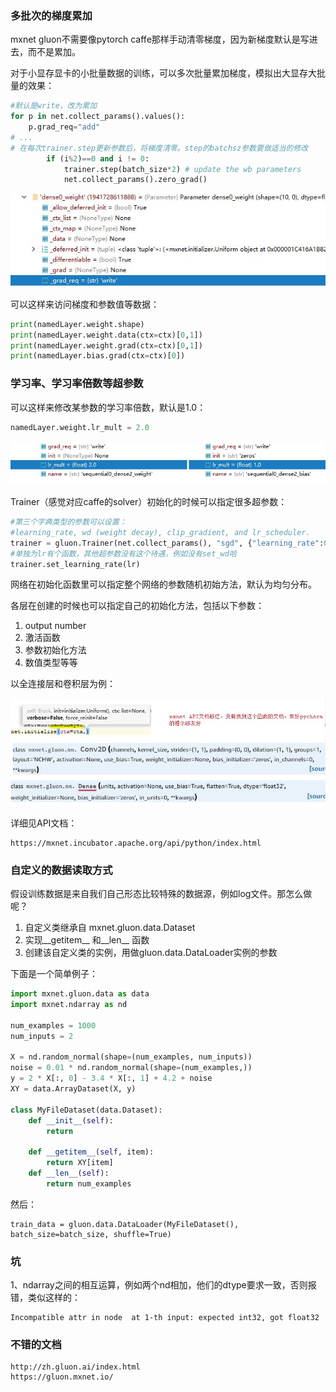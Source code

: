 ### 多批次的梯度累加

mxnet gluon不需要像pytorch caffe那样手动清零梯度，因为新梯度默认是写进去，而不是累加。

对于小显存显卡的小批量数据的训练，可以多次批量累加梯度，模拟出大显存大批量的效果：

```python
#默认是write，改为累加
for p in net.collect_params().values():
    p.grad_req="add"
# ... 
# 在每次trainer.step更新参数后，将梯度清零。step的batchsz参数要做适当的修改
        if (i%2)==0 and i != 0:
            trainer.step(batch_size*2) # update the wb parameters
            net.collect_params().zero_grad()
```

![](img/grad_req.jpg)

可以这样来访问梯度和参数值等数据：

```python
print(namedLayer.weight.shape)
print(namedLayer.weight.data(ctx=ctx)[0,1])
print(namedLayer.weight.grad(ctx=ctx)[0,1])
print(namedLayer.bias.grad(ctx=ctx)[0])
```

### 学习率、学习率倍数等超参数

可以这样来修改某参数的学习率倍数，默认是1.0：

```python
namedLayer.weight.lr_mult = 2.0
```

![](img/lr_mult.jpg)

Trainer（感觉对应caffe的solver）初始化的时候可以指定很多超参数：

```python
#第三个字典类型的参数可以设置：
#learning_rate, wd (weight decay), clip_gradient, and lr_scheduler.
trainer = gluon.Trainer(net.collect_params(), "sgd", {"learning_rate":0.1,"wd":0.0001})
#单独为lr有个函数，其他超参数没有这个待遇，例如没有set_wd哈
trainer.set_learning_rate(lr) 
```

网络在初始化函数里可以指定整个网络的参数随机初始方法，默认为均匀分布。

各层在创建的时候也可以指定自己的初始化方法，包括以下参数：

1. output number
2. 激活函数
3. 参数初始化方法
4. 数值类型等等

以全连接层和卷积层为例：

![](img/layer_param.jpg)

详细见API文档：

```
https://mxnet.incubator.apache.org/api/python/index.html
```

### 自定义的数据读取方式

假设训练数据是来自我们自己形态比较特殊的数据源，例如log文件。那怎么做呢？

1. 自定义类继承自 mxnet.gluon.data.Dataset
2. 实现\_\_getitem\_\_ 和\_\_len\_\_ 函数
3. 创建该自定义类的实例，用做gluon.data.DataLoader实例的参数

下面是一个简单例子：

```python
import mxnet.gluon.data as data
import mxnet.ndarray as nd

num_examples = 1000
num_inputs = 2

X = nd.random_normal(shape=(num_examples, num_inputs))
noise = 0.01 * nd.random_normal(shape=(num_examples,))
y = 2 * X[:, 0] - 3.4 * X[:, 1] + 4.2 + noise
XY = data.ArrayDataset(X, y)

class MyFileDataset(data.Dataset):
    def __init__(self):
        return

    def __getitem__(self, item):
        return XY[item]
    def __len__(self):
        return num_examples
```

然后：

```pyton
train_data = gluon.data.DataLoader(MyFileDataset(), batch_size=batch_size, shuffle=True)
```

### 坑

1、ndarray之间的相互运算，例如两个nd相加，他们的dtype要求一致，否则报错，类似这样的：

```
Incompatible attr in node  at 1-th input: expected int32, got float32
```

### 不错的文档

```
http://zh.gluon.ai/index.html
https://gluon.mxnet.io/
```